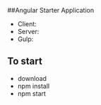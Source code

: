 ##Angular Starter Application
- Client:
- Server:
- Gulp:

## To start
- download
- npm install
- npm start
